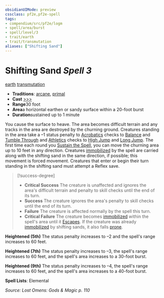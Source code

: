 ```yaml
---
obsidianUIMode: preview
cssclass: pf2e,pf2e-spell
tags:
- compendium/src/pf2e/logm
- spell/area/burst
- spell/level/3
- trait/earth
- trait/transmutation
aliases: ["Shifting Sand"]
---
```

# Shifting Sand *Spell 3*   
[earth](/rules/traits/earth.md)  [transmutation](/rules/traits/transmutation.md)  

- **Traditions**: [arcane](/rules/traits/arcane.md), [primal](/rules/traits/primal.md)
- **Cast** [>>>](/rules/core-rulebook/chapter-9-playing-the-game.md#Actions "Three-Action") 
- **Range**30 foot
- **Area**a horizontal earthen or sandy surface within a 20-foot burst
- **Duration**sustained up to 1 minute

You cause the surface to heave. The area becomes difficult terrain and any tracks in the area are destroyed by the churning ground. Creatures standing in the area take a –1 status penalty to [Acrobatics](/compendium/skills.md#Acrobatics) checks to [Balance](/rules/actions/balance.md) and [Tumble Through](/rules/actions/tumble-through.md) and [Athletics](/compendium/skills.md#Athletics) checks to [High Jump](/rules/actions/high-jump.md) and [Long Jump](/rules/actions/long-jump.md). The first time each round you [Sustain the Spell](/rules/actions/sustain-a-spell.md), you can move the churning area up to 10 feet in any direction. Creatures [immobilized](/rules/conditions.md#Immobilized) by the spell are carried along with the shifting sand in the same direction, if possible; this movement is forced movement. Creatures that enter or begin their turn standing in the shifting sand must attempt a Reflex save.

> [!success-degree] 
> - **Critical Success** The creature is unaffected and ignores the area's difficult terrain and penalty to skill checks until the end of its turn.
> - **Success** The creature ignores the area's penalty to skill checks until the end of its turn.
> - **Failure** The creature is affected normally by the spell this turn.
> - **Critical Failure** The creature becomes [immobilized](/rules/conditions.md#Immobilized) within the spell's area until it [Escapes](/rules/actions/escape.md). If the creature was already [immobilized](/rules/conditions.md#Immobilized) by shifting sands, it also falls [prone](/rules/conditions.md#Prone).

**Heightened (5th)** The status penalty increases to –2 and the spell's range increases to 60 feet.

**Heightened (7th)** The status penalty increases to –3, the spell's range increases to 60 feet, and the spell's area increases to a 30-foot burst.

**Heightened (9th)** The status penalty increases to –4, the spell's range increases to 60 feet, and the spell's area increases to a 40-foot burst.

**Spell Lists**: Elemental

*Source: Lost Omens: Gods & Magic p. 110*